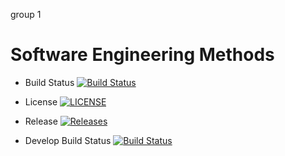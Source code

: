 group 1 

# Software Engineering Methods

- Build Status [![Build Status](https://travis-ci.com/groupgp1/group1.svg?branch=master)](https://travis-ci.com/groupgp1/group1)

- License [![LICENSE](https://img.shields.io/github/license/groupgp1/group1.svg?style=flat-square)](https://github.com/groupgp1/group1/blob/master/LICENSE)

- Release [![Releases](https://img.shields.io/github/release/groupgp1/group1/all.svg?style=flat-square)](https://github.com/groupgp1/group1/releases)

- Develop Build Status [![Build Status](https://travis-ci.com/groupgp1/group1.svg?branch=develop)](https://travis-ci.com/groupgp1/group1)
